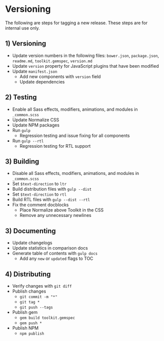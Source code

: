 # Versioning #

The following are steps for tagging a new release. These steps are for internal use only.

## 1) Versioning ##

* Update version numbers in the following files: `bower.json`, `package.json`, `readme.md`, `toolkit.gemspec`, `version.md`
* Update `version` property for JavaScript plugins that have been modified
* Update `manifest.json`
    * Add new components with `version` field
    * Update dependencies

## 2) Testing ##

* Enable all Sass effects, modifiers, animations, and modules in `_common.scss`
* Update Normalize CSS
* Update NPM packages
* Run `gulp`
    * Regression testing and issue fixing for all components
* Run `gulp --rtl`
    * Regression testing for RTL support

## 3) Building ##

* Disable all Sass effects, modifiers, animations, and modules in `_common.scss`
* Set `$text-direction` to `ltr`
* Build distribution files with `gulp --dist`
* Set `$text-direction` to `rtl`
* Build RTL files with `gulp --dist --rtl`
* Fix the comment docblocks
    * Place Normalize above Toolkit in the CSS
    * Remove any unnecessary newlines

## 3) Documenting ##

* Update changelogs
* Update statistics in comparison docs
* Generate table of contents with `gulp docs`
    * Add any `new` or `updated` flags to TOC

## 4) Distributing ##

* Verify changes with `git diff`
* Publish changes
    * `git commit -m "*"`
    * `git tag *`
    * `git push --tags`
* Publish gem
    * `gem build toolkit.gemspec`
    * `gem push *`
* Publish NPM
    * `npm publish`
